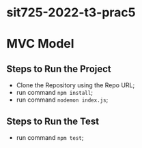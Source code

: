 # sit725-2022-t3-prac5

 MVC Model
=============================

## Steps to Run the Project
 * Clone the Repository using the Repo URL;
 * run command `npm install`;
 *  run command `nodemon index.js`;

## Steps to Run the Test 
 * run command `npm test`;
 
